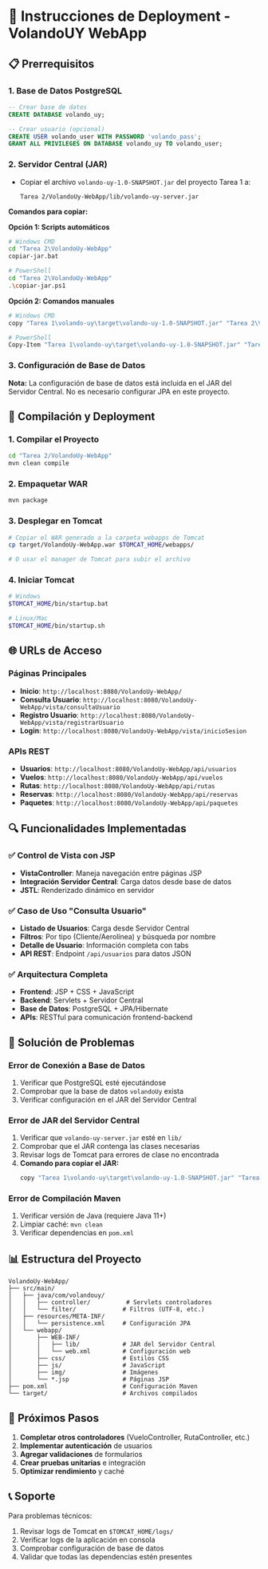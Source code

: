 # 🚀 Instrucciones de Deployment - VolandoUY WebApp

## 📋 **Prerrequisitos**

### **1. Base de Datos PostgreSQL**
```sql
-- Crear base de datos
CREATE DATABASE volando_uy;

-- Crear usuario (opcional)
CREATE USER volando_user WITH PASSWORD 'volando_pass';
GRANT ALL PRIVILEGES ON DATABASE volando_uy TO volando_user;
```

### **2. Servidor Central (JAR)**
- Copiar el archivo `volando-uy-1.0-SNAPSHOT.jar` del proyecto Tarea 1 a:
  ```
  Tarea 2/VolandoUy-WebApp/lib/volando-uy-server.jar
  ```

**Comandos para copiar:**

**Opción 1: Scripts automáticos**
```bash
# Windows CMD
cd "Tarea 2\VolandoUy-WebApp"
copiar-jar.bat

# PowerShell
cd "Tarea 2\VolandoUy-WebApp"
.\copiar-jar.ps1
```

**Opción 2: Comandos manuales**
```bash
# Windows CMD
copy "Tarea 1\volando-uy\target\volando-uy-1.0-SNAPSHOT.jar" "Tarea 2\VolandoUy-WebApp\lib\volando-uy-server.jar"

# PowerShell
Copy-Item "Tarea 1\volando-uy\target\volando-uy-1.0-SNAPSHOT.jar" "Tarea 2\VolandoUy-WebApp\lib\volando-uy-server.jar"
```

### **3. Configuración de Base de Datos**
**Nota:** La configuración de base de datos está incluida en el JAR del Servidor Central. No es necesario configurar JPA en este proyecto.

## 🔧 **Compilación y Deployment**

### **1. Compilar el Proyecto**
```bash
cd "Tarea 2/VolandoUy-WebApp"
mvn clean compile
```

### **2. Empaquetar WAR**
```bash
mvn package
```

### **3. Desplegar en Tomcat**
```bash
# Copiar el WAR generado a la carpeta webapps de Tomcat
cp target/VolandoUy-WebApp.war $TOMCAT_HOME/webapps/

# O usar el manager de Tomcat para subir el archivo
```

### **4. Iniciar Tomcat**
```bash
# Windows
$TOMCAT_HOME/bin/startup.bat

# Linux/Mac
$TOMCAT_HOME/bin/startup.sh
```

## 🌐 **URLs de Acceso**

### **Páginas Principales**
- **Inicio**: `http://localhost:8080/VolandoUy-WebApp/`
- **Consulta Usuario**: `http://localhost:8080/VolandoUy-WebApp/vista/consultaUsuario`
- **Registro Usuario**: `http://localhost:8080/VolandoUy-WebApp/vista/registrarUsuario`
- **Login**: `http://localhost:8080/VolandoUy-WebApp/vista/inicioSesion`

### **APIs REST**
- **Usuarios**: `http://localhost:8080/VolandoUy-WebApp/api/usuarios`
- **Vuelos**: `http://localhost:8080/VolandoUy-WebApp/api/vuelos`
- **Rutas**: `http://localhost:8080/VolandoUy-WebApp/api/rutas`
- **Reservas**: `http://localhost:8080/VolandoUy-WebApp/api/reservas`
- **Paquetes**: `http://localhost:8080/VolandoUy-WebApp/api/paquetes`

## 🔍 **Funcionalidades Implementadas**

### **✅ Control de Vista con JSP**
- **VistaController**: Maneja navegación entre páginas JSP
- **Integración Servidor Central**: Carga datos desde base de datos
- **JSTL**: Renderizado dinámico en servidor

### **✅ Caso de Uso "Consulta Usuario"**
- **Listado de Usuarios**: Carga desde Servidor Central
- **Filtros**: Por tipo (Cliente/Aerolínea) y búsqueda por nombre
- **Detalle de Usuario**: Información completa con tabs
- **API REST**: Endpoint `/api/usuarios` para datos JSON

### **✅ Arquitectura Completa**
- **Frontend**: JSP + CSS + JavaScript
- **Backend**: Servlets + Servidor Central
- **Base de Datos**: PostgreSQL + JPA/Hibernate
- **APIs**: RESTful para comunicación frontend-backend

## 🐛 **Solución de Problemas**

### **Error de Conexión a Base de Datos**
1. Verificar que PostgreSQL esté ejecutándose
2. Comprobar que la base de datos `volandoUy` exista
3. Verificar configuración en el JAR del Servidor Central

### **Error de JAR del Servidor Central**
1. Verificar que `volando-uy-server.jar` esté en `lib/`
2. Comprobar que el JAR contenga las clases necesarias
3. Revisar logs de Tomcat para errores de clase no encontrada
4. **Comando para copiar el JAR:**
   ```bash
   copy "Tarea 1\volando-uy\target\volando-uy-1.0-SNAPSHOT.jar" "Tarea 2\VolandoUy-WebApp\lib\volando-uy-server.jar"
   ```

### **Error de Compilación Maven**
1. Verificar versión de Java (requiere Java 11+)
2. Limpiar caché: `mvn clean`
3. Verificar dependencias en `pom.xml`

## 📊 **Estructura del Proyecto**

```
VolandoUy-WebApp/
├── src/main/
│   ├── java/com/volandouy/
│   │   ├── controller/          # Servlets controladores
│   │   └── filter/             # Filtros (UTF-8, etc.)
│   ├── resources/META-INF/
│   │   └── persistence.xml     # Configuración JPA
│   └── webapp/
│       ├── WEB-INF/
│       │   ├── lib/            # JAR del Servidor Central
│       │   └── web.xml         # Configuración web
│       ├── css/                # Estilos CSS
│       ├── js/                 # JavaScript
│       ├── img/                # Imágenes
│       └── *.jsp               # Páginas JSP
├── pom.xml                     # Configuración Maven
└── target/                     # Archivos compilados
```

## 🎯 **Próximos Pasos**

1. **Completar otros controladores** (VueloController, RutaController, etc.)
2. **Implementar autenticación** de usuarios
3. **Agregar validaciones** de formularios
4. **Crear pruebas unitarias** e integración
5. **Optimizar rendimiento** y caché

## 📞 **Soporte**

Para problemas técnicos:
1. Revisar logs de Tomcat en `$TOMCAT_HOME/logs/`
2. Verificar logs de la aplicación en consola
3. Comprobar configuración de base de datos
4. Validar que todas las dependencias estén presentes

